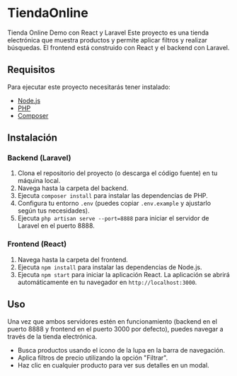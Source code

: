 # TiendaOnline
Tienda Online Demo con React y Laravel
Este proyecto es una tienda electrónica que muestra productos y permite aplicar filtros y realizar búsquedas. El frontend está construido con React y el backend con Laravel.

## Requisitos

Para ejecutar este proyecto necesitarás tener instalado:

- [Node.js](https://nodejs.org/)
- [PHP](https://www.php.net/)
- [Composer](https://getcomposer.org/)

## Instalación

### Backend (Laravel)

1. Clona el repositorio del proyecto (o descarga el código fuente) en tu máquina local.
2. Navega hasta la carpeta del backend.
3. Ejecuta `composer install` para instalar las dependencias de PHP.
4. Configura tu entorno `.env` (puedes copiar `.env.example` y ajustarlo según tus necesidades).
5. Ejecuta `php artisan serve --port=8888` para iniciar el servidor de Laravel en el puerto 8888.

### Frontend (React)

1. Navega hasta la carpeta del frontend.
2. Ejecuta `npm install` para instalar las dependencias de Node.js.
3. Ejecuta `npm start` para iniciar la aplicación React. La aplicación se abrirá automáticamente en tu navegador en `http://localhost:3000`.

## Uso

Una vez que ambos servidores estén en funcionamiento (backend en el puerto 8888 y frontend en el puerto 3000 por defecto), puedes navegar a través de la tienda electrónica.

- Busca productos usando el icono de la lupa en la barra de navegación.
- Aplica filtros de precio utilizando la opción "Filtrar".
- Haz clic en cualquier producto para ver sus detalles en un modal.

